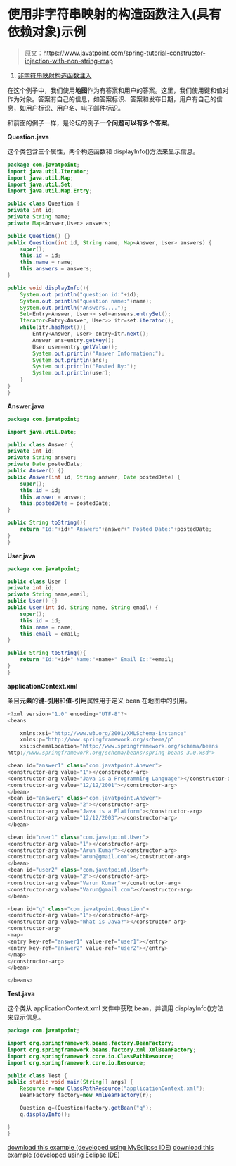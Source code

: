 # 使用非字符串映射的构造函数注入(具有依赖对象)示例

> 原文：<https://www.javatpoint.com/spring-tutorial-constructor-injection-with-non-string-map>

1.  [非字符串映射构造函数注入](#)

在这个例子中，我们使用**地图**作为有答案和用户的答案。这里，我们使用键和值对作为对象。答案有自己的信息，如答案标识、答案和发布日期，用户有自己的信息，如用户标识、用户名、电子邮件标识。

和前面的例子一样，是论坛的例子**一个问题可以有多个答案**。

**Question.java**

这个类包含三个属性，两个构造函数和 displayInfo()方法来显示信息。

```java
package com.javatpoint;
import java.util.Iterator;
import java.util.Map;
import java.util.Set;
import java.util.Map.Entry;

public class Question {
private int id;
private String name;
private Map<Answer,User> answers;

public Question() {}
public Question(int id, String name, Map<Answer, User> answers) {
	super();
	this.id = id;
	this.name = name;
	this.answers = answers;
}

public void displayInfo(){
	System.out.println("question id:"+id);
	System.out.println("question name:"+name);
	System.out.println("Answers....");
	Set<Entry<Answer, User>> set=answers.entrySet();
	Iterator<Entry<Answer, User>> itr=set.iterator();
	while(itr.hasNext()){
		Entry<Answer, User> entry=itr.next();
		Answer ans=entry.getKey();
		User user=entry.getValue();
		System.out.println("Answer Information:");
		System.out.println(ans);
		System.out.println("Posted By:");
		System.out.println(user);
	}
}
}

```

**Answer.java**

```java
package com.javatpoint;

import java.util.Date;

public class Answer {
private int id;
private String answer;
private Date postedDate;
public Answer() {}
public Answer(int id, String answer, Date postedDate) {
	super();
	this.id = id;
	this.answer = answer;
	this.postedDate = postedDate;
}

public String toString(){
	return "Id:"+id+" Answer:"+answer+" Posted Date:"+postedDate;
}
}

```

**User.java**

```java
package com.javatpoint;

public class User {
private int id;
private String name,email;
public User() {}
public User(int id, String name, String email) {
	super();
	this.id = id;
	this.name = name;
	this.email = email;
}

public String toString(){
	return "Id:"+id+" Name:"+name+" Email Id:"+email;
}
}

```

**applicationContext.xml**

条目**元素**的**键-引用**和**值-引用**属性用于定义 bean 在地图中的引用。

```java
<?xml version="1.0" encoding="UTF-8"?>
<beans

	xmlns:xsi="http://www.w3.org/2001/XMLSchema-instance"
	xmlns:p="http://www.springframework.org/schema/p"
	xsi:schemaLocation="http://www.springframework.org/schema/beans 
http://www.springframework.org/schema/beans/spring-beans-3.0.xsd">

<bean id="answer1" class="com.javatpoint.Answer">
<constructor-arg value="1"></constructor-arg>
<constructor-arg value="Java is a Programming Language"></constructor-arg>
<constructor-arg value="12/12/2001"></constructor-arg>
</bean>
<bean id="answer2" class="com.javatpoint.Answer">
<constructor-arg value="2"></constructor-arg>
<constructor-arg value="Java is a Platform"></constructor-arg>
<constructor-arg value="12/12/2003"></constructor-arg>
</bean>

<bean id="user1" class="com.javatpoint.User">
<constructor-arg value="1"></constructor-arg>
<constructor-arg value="Arun Kumar"></constructor-arg>
<constructor-arg value="arun@gmail.com"></constructor-arg>
</bean>
<bean id="user2" class="com.javatpoint.User">
<constructor-arg value="2"></constructor-arg>
<constructor-arg value="Varun Kumar"></constructor-arg>
<constructor-arg value="Varun@gmail.com"></constructor-arg>
</bean>

<bean id="q" class="com.javatpoint.Question">
<constructor-arg value="1"></constructor-arg>
<constructor-arg value="What is Java?"></constructor-arg>
<constructor-arg>
<map>
<entry key-ref="answer1" value-ref="user1"></entry>
<entry key-ref="answer2" value-ref="user2"></entry>
</map>
</constructor-arg>
</bean>

</beans>

```

**Test.java**

这个类从 applicationContext.xml 文件中获取 bean，并调用 displayInfo()方法来显示信息。

```java
package com.javatpoint;

import org.springframework.beans.factory.BeanFactory;
import org.springframework.beans.factory.xml.XmlBeanFactory;
import org.springframework.core.io.ClassPathResource;
import org.springframework.core.io.Resource;

public class Test {
public static void main(String[] args) {
	Resource r=new ClassPathResource("applicationContext.xml");
	BeanFactory factory=new XmlBeanFactory(r);

	Question q=(Question)factory.getBean("q");
	q.displayInfo();

}
}

```

[download this example (developed using MyEclipse IDE)](https://static.javatpoint.com/src/sp/ci6.zip)
[download this example (developed using Eclipse IDE)](https://static.javatpoint.com/src/sp/eclipse/ci6.zip)